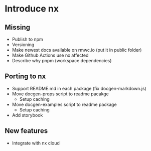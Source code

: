 # Introduce nx

## Missing

- Publish to npm
- Versioning
- Make newest docs available on rmwc.io (put it in public folder)
- Make Github Actions use nx affected
- Describe why pnpm (workspace dependencies)

## Porting to nx

- Support README.md in each package (fix docgen-markdown.js)
- Move docgen-props script to readme pacakge
  - Setup caching
- Move docgen-examples script to readme package
  - Setup caching
- Add storybook

## New features

- Integrate with nx cloud
